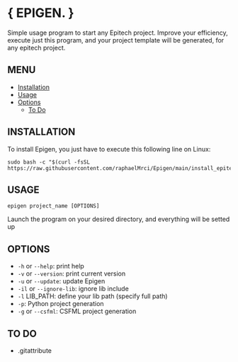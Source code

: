 # { EPIGEN. }

Simple usage program to start any Epitech project.
Improve your efficiency, execute just this program, and your project template will be generated, for any epitech project.

## MENU

-   [Installation](#installation)
-   [Usage](#usage)
-   [Options](#options)
    -   [To Do](#to-do)

## INSTALLATION

To install Epigen, you just have to execute this following line on Linux:

```
sudo bash -c "$(curl -fsSL https://raw.githubusercontent.com/raphaelMrci/Epigen/main/install_epitech_gen.sh)"
```

## USAGE

`epigen project_name [OPTIONS]`

Launch the program on your desired directory, and everything will be setted up

## OPTIONS

-   `-h` or `--help`: print help
-   `-v` or `--version`: print current version
-   `-u` or `--update`: update Epigen
-   `-il` or `--ignore-lib`: ignore lib include
-   `-l` LIB_PATH: define your lib path (specify full path)
-   `-p`: Python project generation
-   `-g` or `--csfml`: CSFML project generation

## TO DO

-   .gitattribute
